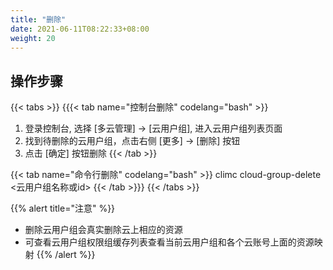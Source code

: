 ```yaml
---
title: "删除"
date: 2021-06-11T08:22:33+08:00
weight: 20
---
```


## 操作步骤

{{< tabs >}}
{{{< tab name="控制台删除" codelang="bash" >}}
1. 登录控制台, 选择 [多云管理] -> [云用户组], 进入云用户组列表页面
2. 找到待删除的云用户组，点击右侧 [更多] ->  [删除] 按钮
3. 点击 [确定] 按钮删除
{{< /tab >}}

{{< tab name="命令行删除" codelang="bash" >}}
climc cloud-group-delete <云用户组名称或id>
{{< /tab >}}}
{{< /tabs >}}


{{% alert title="注意" %}}
- 删除云用户组会真实删除云上相应的资源
- 可查看云用户组权限组缓存列表查看当前云用户组和各个云账号上面的资源映射
{{% /alert %}}

